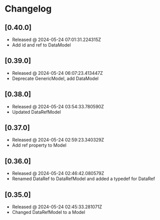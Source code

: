 # Changelog

## [0.40.0]

- Released @ 2024-05-24 07:01:31.224315Z
- Add id and ref to DataModel

## [0.39.0]

- Released @ 2024-05-24 06:07:23.413447Z
- Deprecate GenericModel, add DataModel

## [0.38.0]

- Released @ 2024-05-24 03:54:33.780590Z
- Updated DataRefModel

## [0.37.0]

- Released @ 2024-05-24 02:59:23.340329Z
- Add ref property to Model

## [0.36.0]

- Released @ 2024-05-24 02:46:42.080579Z
- Renamed DataRef to DataRefModel and added a typedef for DataRef

## [0.35.0]

- Released @ 2024-05-24 02:45:33.281071Z
- Changed DataRefModel to a Model
